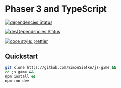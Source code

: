 # Phaser 3 and TypeScript

[![dependencies Status](https://img.shields.io/david/SimonSiefke/js-game.svg)](https://david-dm.org/SimonSiefke/js-game)

[![devDependencies Status](https://img.shields.io/david/dev/SimonSiefke/js-game.svg)](https://david-dm.org/SimonSiefke/js-game?type=dev)

[![code style: prettier](https://img.shields.io/badge/code_style-prettier-ff69b4.svg?style=flat-square)](https://github.com/prettier/prettier)

## Quickstart

```bash
git clone https://github.com/SimonSiefke/js-game &&
cd js-game &&
npm install &&
npm run dev
```
